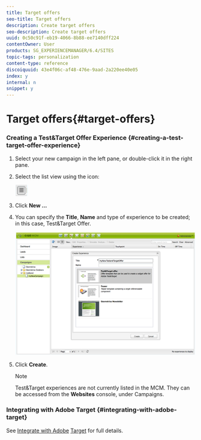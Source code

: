 ```yaml
---
title: Target offers
seo-title: Target offers
description: Create target offers
seo-description: Create target offers
uuid: 0c50c91f-eb19-4066-8b88-ee7140dff224
contentOwner: User
products: SG_EXPERIENCEMANAGER/6.4/SITES
topic-tags: personalization
content-type: reference
discoiquuid: 43e4f06c-af48-476e-9aad-2a220ee40e05
index: y
internal: n
snippet: y
---
```


# Target offers{#target-offers}

### Creating a Test&Target Offer Experience {#creating-a-test-target-offer-experience}

1. Select your new campaign in the left pane, or double-click it in the right pane.
1. Select the list view using the icon:

   ![](assets/chlimage_1-150.png)

1. Click **New ...**
1. You can specify the **Title**, **Name** and type of experience to be created; in this case, Test&Target Offer.

   ![](assets/chlimage_1-151.png)

1. Click **Create**.

   >[!NOTE]
   >
   >Test&Target experiences are not currently listed in the MCM. They can be accessed from the **Websites** console, under Campaigns.

### Integrating with Adobe Target {#integrating-with-adobe-target}

See [Integrate with Adobe](../../../sites/administering/using/target.md) [Target](../../../sites/administering/using/target.md) for full details.
